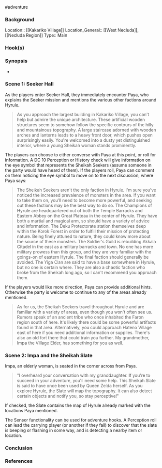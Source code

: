 #adventure 

### Background

Location:: [[Kakariko Village]]
Location_General:: [[West Necluda]], [[Necluda Region]]
Type:: Main

### Hook(s)


### Synopsis

- 

### Scene 1: Seeker Hall

As the players enter Seeker Hall, they immediately encounter Paya, who explains the Seeker mission and mentions the various other factions around Hyrule.

>As you approach the largest building in Kakariko Village, you can't help but admire the unique architecture. These artificial wooden structures seem to somehow follow the specific contours of the hilly and mountainous topography. A large staircase adorned with wooden arches and lanterns leads to a heavy front door, which pushes open surprisingly easily. You're welcomed into a dusty yet distinguished interior, where a young Sheikah woman stands prominently.
 
The players can choose to either converse with Paya at this point, or roll for information. A DC 10 Perception or History check will give information on the eye symbol that represents the Sheikah Seekers (assume someone in the party would have heard of them). If the players roll, Paya can comment on them noticing the eye symbol to move on to the next discussion, where Paya says:

>The Sheikah Seekers aren't the only faction in Hyrule. I'm sure you've noticed the increased prevalence of monsters in the area. If you want to take them on, you'll need to become more powerful, and seeking out these factions may be the best way to do so.
>The Champions of Hyrule are headquartered out of both the Temple Barracks and Eastern Abbey on the Great Plateau in the center of Hyrule. They have both a martial and magical arm, so should have a variety of advice and information.
>The Deku Protectorate station themselves deep within the Korok Forest in order to fulfill their mission of protecting nature. Being finely attuned to nature, they could know more about the source of these monsters.
>The Soldier's Guild is rebuilding Akkala Citadel in the east as a military barracks and town. No one has more military prowess than this group, and they are very familiar with the goings-on of eastern Hyrule.
>The final faction should generally be avoided. The Yiga Clan are said to have a base somewhere in Hyrule, but no one is certain where. They are also a chaotic faction who broke from the Sheikah long ago, so I can't recommend you approach them.

If the players would like more direction, Paya can provide additional hints. Otherwise the party is welcome to continue to any of the areas already mentioned.

>As for us, the Sheikah Seekers travel throughout Hyrule and are familiar with a variety of areas, even though you won't often see us. Rumors speak of an ancient tribe who once inhabited the Faron region south of here. It's likely there could be some powerful artifacts found in that area. Alternatively, you could approach Hateno Village east of here if you need additional information or supplies. There's also an old fort there that could train you further.
  My grandmother, Impa the Village Elder, has something for you as well.

### Scene 2: Impa and the Sheikah Slate

Impa, an elderly woman, is seated in the corner across from Paya.

>"I overheard your conversation with my granddaughter. If you're to succeed in your adventure, you'll need some help. This Sheikah Slate is said to have once been used by Queen Zelda herself. As you explore Hyrule, the Slate will map the topography. It can also detect certain objects and notify you, so stay perceptive!"

If checked, the Slate contains the map of Hyrule already marked with the locations Paya mentioned.

The Sensor functionality can be used for adventure hooks. A Perception roll can lead the carrying player (or another if they fail) to discover that the slate is beeping or flashing in some way, and is detecting a nearby item or location.

### Conclusion



### References
